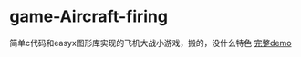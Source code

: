 # game-Aircraft-firing
简单c代码和easyx图形库实现的飞机大战小游戏，搬的，没什么特色
[完整demo](https://pan.baidu.com/s/1Cyxf1_k1DtpV-vY11TX6Ag?pwd=1145 "度盘") 

